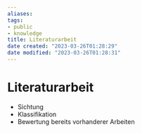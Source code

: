```yaml
---
aliases: 
tags: 
- public
- knowledge
title: Literaturarbeit
date created: "2023-03-26T01:28:29"
date modified: "2023-03-26T01:28:31"
---
```


# Literaturarbeit

- Sichtung
- Klassifikation
- Bewertung bereits vorhanderer Arbeiten